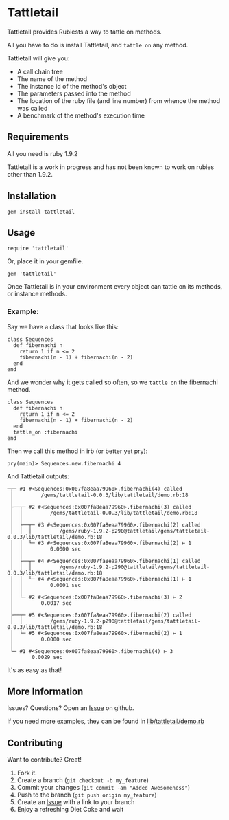 Tattletail
=============

Tattletail provides Rubiests a way to tattle on methods.

All you have to do is install Tattletail, and `tattle on` any method.

Tattletail will give you:

*    A call chain tree
*    The name of the method
*    The instance id of the method's object
*    The parameters passed into the method
*    The location of the ruby file (and line number) from whence the method was called
*    A benchmark of the method's execution time

Requirements
-------

All you need is ruby 1.9.2

Tattletail is a work in progress and has not been known to work on rubies other than 1.9.2.

Installation
-------

    gem install tattletail

Usage
-----

    require 'tattletail'

Or, place it in your gemfile.

    gem 'tattletail'

Once Tattletail is in your environment every object can tattle on its methods, or instance methods.

### Example:

Say we have a class that looks like this:

    class Sequences
      def fibernachi n
        return 1 if n <= 2
        fibernachi(n - 1) + fibernachi(n - 2)
      end
    end

And we wonder why it gets called so often, so we `tattle on` the fibernachi method.

    class Sequences
      def fibernachi n
        return 1 if n <= 2
        fibernachi(n - 1) + fibernachi(n - 2)
      end
      tattle_on :fibernachi
    end

Then we call this method in irb (or better yet [pry][2]):

    pry(main)> Sequences.new.fibernachi 4

And Tattletail outputs:

    ─┬─ #1 #<Sequences:0x007fa8eaa79960>.fibernachi(4) called
     │         /gems/tattletail-0.0.3/lib/tattletail/demo.rb:18
     │
     ├──┬─ #2 #<Sequences:0x007fa8eaa79960>.fibernachi(3) called
     │  │         /gems/tattletail-0.0.3/lib/tattletail/demo.rb:18
     │  │
     │  ├──┬─ #3 #<Sequences:0x007fa8eaa79960>.fibernachi(2) called
     │  │  │         /gems/ruby-1.9.2-p290@tattletail/gems/tattletail-0.0.3/lib/tattletail/demo.rb:18
     │  │  └─ #3 #<Sequences:0x007fa8eaa79960>.fibernachi(2) ⊢ 1
     │  │         0.0000 sec
     │  │
     │  ├──┬─ #4 #<Sequences:0x007fa8eaa79960>.fibernachi(1) called
     │  │  │         /gems/ruby-1.9.2-p290@tattletail/gems/tattletail-0.0.3/lib/tattletail/demo.rb:18
     │  │  └─ #4 #<Sequences:0x007fa8eaa79960>.fibernachi(1) ⊢ 1
     │  │         0.0001 sec
     │  │
     │  └─ #2 #<Sequences:0x007fa8eaa79960>.fibernachi(3) ⊢ 2
     │         0.0017 sec
     │
     ├──┬─ #5 #<Sequences:0x007fa8eaa79960>.fibernachi(2) called
     │  │         /gems/ruby-1.9.2-p290@tattletail/gems/tattletail-0.0.3/lib/tattletail/demo.rb:18
     │  └─ #5 #<Sequences:0x007fa8eaa79960>.fibernachi(2) ⊢ 1
     │         0.0000 sec
     │
     └─ #1 #<Sequences:0x007fa8eaa79960>.fibernachi(4) ⊢ 3
            0.0029 sec

It's as easy as that!

More Information
---------

Issues? Questions? Open an [Issue][1] on github.

If you need more examples, they can be found in [lib/tattletail/demo.rb][3]

Contributing
------------

Want to contribute? Great!

1. Fork it.
2. Create a branch (`git checkout -b my_feature`)
3. Commit your changes (`git commit -am "Added Awesomeness"`)
4. Push to the branch (`git push origin my_feature`)
5. Create an [Issue][1] with a link to your branch
6. Enjoy a refreshing Diet Coke and wait


[1]: http://github.com/randland/tattletail/issues
[2]: https://github.com/pry/pry
[3]: https://github.com/randland/tattletail/blob/master/lib/tattletail/demo.rb
